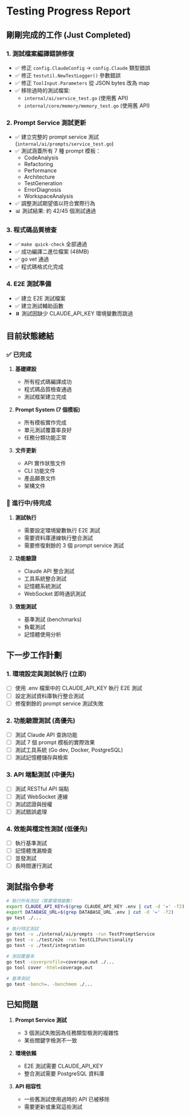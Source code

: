 # Testing Progress Report

## 剛剛完成的工作 (Just Completed)

### 1. 測試檔案編譯錯誤修復
- ✅ 修正 `config.ClaudeConfig` → `config.Claude` 類型錯誤
- ✅ 修正 `testutil.NewTestLogger()` 參數錯誤
- ✅ 修正 `ToolInput.Parameters` 從 JSON bytes 改為 map
- ✅ 移除過時的測試檔案:
  - `internal/ai/service_test.go` (使用舊 API)
  - `internal/core/memory/memory_test.go` (使用舊 API)

### 2. Prompt Service 測試更新
- ✅ 建立完整的 prompt service 測試 (`internal/ai/prompts/service_test.go`)
- ✅ 測試涵蓋所有 7 種 prompt 模板：
  - CodeAnalysis
  - Refactoring
  - Performance
  - Architecture
  - TestGeneration
  - ErrorDiagnosis
  - WorkspaceAnalysis
- ✅ 調整測試期望值以符合實際行為
- 📊 測試結果: 約 42/45 個測試通過

### 3. 程式碼品質檢查
- ✅ `make quick-check` 全部通過
- ✅ 成功編譯二進位檔案 (48MB)
- ✅ go vet 通過
- ✅ 程式碼格式化完成

### 4. E2E 測試準備
- ✅ 建立 E2E 測試檔案
- ✅ 建立測試輔助函數
- ⏸️ 測試因缺少 CLAUDE_API_KEY 環境變數而跳過

## 目前狀態總結

### ✅ 已完成
1. **基礎建設**
   - 所有程式碼編譯成功
   - 程式碼品質檢查通過
   - 測試框架建立完成

2. **Prompt System (7 個模板)**
   - 所有模板實作完成
   - 單元測試覆蓋率良好
   - 任務分類功能正常

3. **文件更新**
   - API 實作狀態文件
   - CLI 功能文件
   - 產品願景文件
   - 架構文件

### 🚧 進行中/待完成

1. **測試執行**
   - 需要設定環境變數執行 E2E 測試
   - 需要資料庫連線執行整合測試
   - 需要修復剩餘的 3 個 prompt service 測試

2. **功能驗證**
   - Claude API 整合測試
   - 工具系統整合測試
   - 記憶體系統測試
   - WebSocket 即時通訊測試

3. **效能測試**
   - 基準測試 (benchmarks)
   - 負載測試
   - 記憶體使用分析

## 下一步工作計劃

### 1. 環境設定與測試執行 (立即)
- [ ] 使用 .env 檔案中的 CLAUDE_API_KEY 執行 E2E 測試
- [ ] 設定測試資料庫執行整合測試
- [ ] 修復剩餘的 prompt service 測試失敗

### 2. 功能驗證測試 (高優先)
- [ ] 測試 Claude API 查詢功能
- [ ] 測試 7 個 prompt 模板的實際效果
- [ ] 測試工具系統 (Go dev, Docker, PostgreSQL)
- [ ] 測試記憶體儲存與檢索

### 3. API 端點測試 (中優先)
- [ ] 測試 RESTful API 端點
- [ ] 測試 WebSocket 連線
- [ ] 測試認證與授權
- [ ] 測試錯誤處理

### 4. 效能與穩定性測試 (低優先)
- [ ] 執行基準測試
- [ ] 記憶體洩漏檢查
- [ ] 並發測試
- [ ] 長時間運行測試

## 測試指令參考

```bash
# 執行所有測試（需要環境變數）
export CLAUDE_API_KEY=$(grep CLAUDE_API_KEY .env | cut -d '=' -f2)
export DATABASE_URL=$(grep DATABASE_URL .env | cut -d '=' -f2)
go test ./...

# 執行特定測試
go test -v ./internal/ai/prompts -run TestPromptService
go test -v ./test/e2e -run TestCLIFunctionality
go test -v ./test/integration

# 測試覆蓋率
go test -coverprofile=coverage.out ./...
go tool cover -html=coverage.out

# 基準測試
go test -bench=. -benchmem ./...
```

## 已知問題

1. **Prompt Service 測試**
   - 3 個測試失敗因為任務類型檢測的複雜性
   - 某些關鍵字檢測不一致

2. **環境依賴**
   - E2E 測試需要 CLAUDE_API_KEY
   - 整合測試需要 PostgreSQL 資料庫

3. **API 相容性**
   - 一些舊測試使用過時的 API 已被移除
   - 需要更新或重寫這些測試